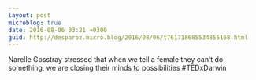 ```yaml
---
layout: post
microblog: true
date: 2016-08-06 03:21 +0300
guid: http://desparoz.micro.blog/2016/08/06/t761718685534855168.html
---
```

Narelle Gosstray stressed that when we tell a female they can’t do something, we are closing their minds to possibilities #TEDxDarwin
